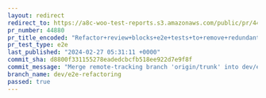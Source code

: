 ```yaml
---
layout: redirect
redirect_to: https://a8c-woo-test-reports.s3.amazonaws.com/public/pr/44880/e2e/index.html
pr_number: 44880
pr_title_encoded: "Refactor+review+blocks+e2e+tests+to+remove+redundant+html+templates+and+add+more+scenarios"
pr_test_type: e2e
last_published: "2024-02-27 05:31:11 +0000"
commit_sha: d8800f331155278eadedcbcfb518ee922d7e9f8f
commit_message: "Merge remote-tracking branch 'origin/trunk' into dev/e2e-refactoring"
branch_name: dev/e2e-refactoring
passed: true
---
```

